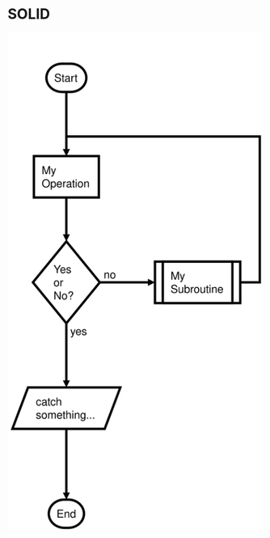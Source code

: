 # SOLID

![This is a test SVG file](https://raw.githubusercontent.com/DarkMagic/SOLID/gh-pages/test.svg)
